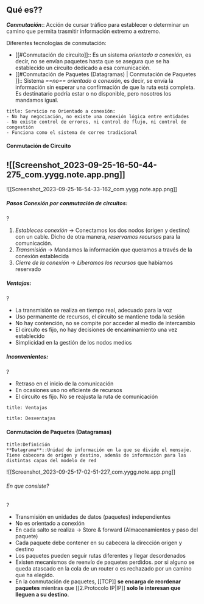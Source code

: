 ## Qué es??
***Conmutación***:: Acción de cursar tráfico para establecer o determinar un camino que permita trasmitir información extremo a extremo.

Diferentes tecnologías de conmutación:
- [[#Conmutación de circuito]]:: Es un sistema *orientado a conexión*, es decir, no se envían paquetes hasta que se asegura que se ha establecido un circuito dedicado a esa comunicación.
- [[#Conmutación de Paquetes (Datagramas) | Conmutación de Paquetes ]]:: Sistema *==no== orientado a conexión*, es decir, se envía la información sin esperar una confirmación de que la ruta  está completa. Es destinatario podría estar o no disponible, pero nosotros los mandamos igual. 

```ad-seealso
title: Servicio no Orientado a conexión:
- No hay negociación, no existe una conexión lógica entre entidades
- No existe control de errores, ni control de flujo, ni control de congestión
- Funciona como el sistema de correo tradicional
```

#### Conmutación de Circuito
![[Screenshot_2023-09-25-16-50-44-275_com.yygg.note.app.png]]
-------------------------------------------------

![[Screenshot_2023-09-25-16-54-33-162_com.yygg.note.app.png]]
##### Pasos Conexión por conmutación de circuitos:
?
1. *Estableces conexión* -> Conectamos los dos nodos (origen y destino) con un cable. Dicho de otra manera, *reservamos recursos* para la comunicación.
2. *Transmisión* -> Mandamos la información que queramos a través de la conexión establecida
3. *Cierre de la conexión* -> *Liberamos los recursos* que habíamos reservado

##### Ventajas:
?
- La transmisión se realiza en tiempo real, adecuado para la voz
- Uso permanente de recursos, el circuito se mantiene toda la sesión
- No hay contención, no se compite por acceder al medio de intercambio
- El circuito es fijo, no hay decisiones de encaminamiento una vez establecido
- Simplicidad en la gestión de los nodos medios

##### Inconvenientes:
?
- Retraso en el inicio de la comunicación
- En ocasiones uso no eficiente de recursos
- El circuito es fijo. No se reajusta la ruta de comunicación

```ad-done
title: Ventajas
```

```ad-error
title: Desventajas
```

#### Conmutación de Paquetes (Datagramas)

```ad-important
title:Definición
**Datagrama**::Unidad de información en la que se divide el mensaje. Tiene cabecera de origen y destino, además de información para las distintas capas del modelo de red
```

![[Screenshot_2023-09-25-17-02-51-227_com.yygg.note.app.png]]
###### En que consiste?
?
- Transmisión en unidades de datos (paquetes) independientes
- No es orientado a conexión
- En cada salto se realiza -> Store & forward (Almacenamientos y paso del paquete)
- Cada paquete debe contener en su cabecera la dirección origen y destino
- Los paquetes pueden seguir rutas diferentes y llegar desordenados
- Existen mecanismos de reenvío de paquetes perdidos. por si alguno se queda atascado en la cola de un router o es rechazado por un camino que ha elegido.
- En la conmutación de paquetes, [[TCP]] **se encarga de reordenar paquetes**  mientras que [[2.Protocolo IP|IP]]  **solo le interesan que lleguen a su destino**.
